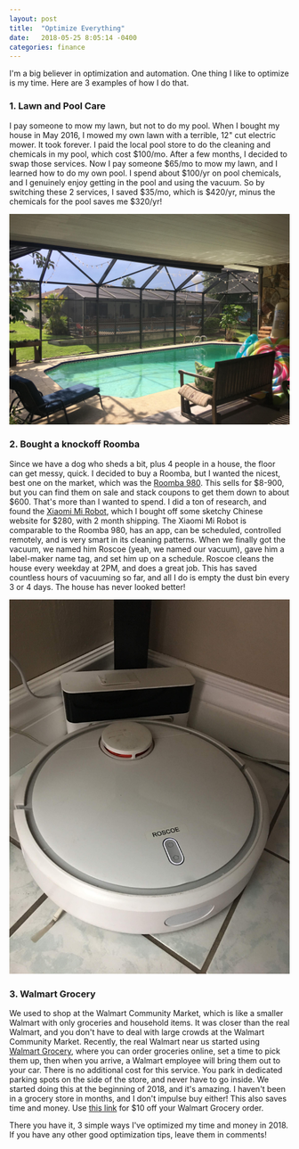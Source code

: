 ```yaml
---
layout: post
title:  "Optimize Everything"
date:   2018-05-25 8:05:14 -0400
categories: finance
---
```


I'm a big believer in optimization and automation. One thing I like to optimize is my time. Here are 3 examples of how I do that.

### 1. Lawn and Pool Care
I pay someone to mow my lawn, but not to do my pool. When I bought my house in May 2016, I mowed my own lawn with a terrible, 12" cut electric mower. It took forever. I paid the local pool store to do the cleaning and chemicals in my pool, which cost $100/mo.  After a few months, I decided to swap those services. Now I pay someone $65/mo to mow my lawn, and I learned how to do my own pool. I spend about $100/yr on pool chemicals, and I genuinely enjoy getting in the pool and using the vacuum. So by switching these 2 services, I saved $35/mo, which is $420/yr, minus the chemicals for the pool saves me $320/yr!

![Pool](/images/optimize/pool.jpg)

### 2. Bought a knockoff Roomba
Since we have a dog who sheds a bit, plus 4 people in a house, the floor can get messy, quick. I decided to buy a Roomba, but I wanted the nicest, best one on the market, which was the [Roomba 980](https://amzn.to/2KVWe6N). This sells for $8-900, but you can find them on sale and stack coupons to get them down to about $600. That's more than I wanted to spend. I did a ton of research, and found the [Xiaomi Mi Robot](https://amzn.to/2s6N4NG), which I bought off some sketchy Chinese website for $280, with 2 month shipping. The Xiaomi Mi Robot is comparable to the Roomba 980, has an app, can be scheduled, controlled remotely, and is very smart in its cleaning patterns. When we finally got the vacuum, we named him Roscoe (yeah, we named our vacuum), gave him a label-maker name tag, and set him up on a schedule. Roscoe cleans the house every weekday at 2PM, and does a great job. This has saved countless hours of vacuuming so far, and all I do is empty the dust bin every 3 or 4 days. The house has never looked better!

![Pool](/images/optimize/roscoe.jpg)

### 3. Walmart Grocery  
We used to shop at the Walmart Community Market, which is like a smaller Walmart with only groceries and household items. It was closer than the real Walmart, and you don't have to deal with large crowds at the Walmart Community Market. Recently, the real Walmart near us started using [Walmart Grocery](http://r.wmt.co/hKEvX), where you can order groceries online, set a time to pick them up, then when you arrive, a Walmart employee will bring them out to your car. There is no additional cost for this service. You park in dedicated parking spots on the side of the store, and never have to go inside. We started doing this at the beginning of 2018, and it's amazing. I haven't been in a grocery store in months, and I don't impulse buy either! This also saves time and money. Use [this link](http://r.wmt.co/hKEvX) for $10 off your Walmart Grocery order.

There you have it, 3 simple ways I've optimized my time and money in 2018. If you have any other good optimization tips, leave them in comments!
